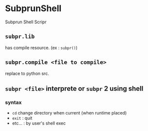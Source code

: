 # SubprunShell
Subprun Shell Scripr

## `subpr.lib`

has compile resource. (ex : `subpr()`)

## `subpr.compile <file to compile>`

replace to python src.

## `subpr <file>` interprete or `subpr` 2 using shell

### syntax

 - `cd` change directory when current (when runtime placed)
 - `exit` : quit
 - etc... : by user's shell exec
